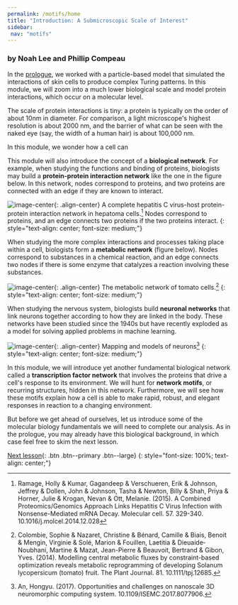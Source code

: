 ```yaml
---
permalink: /motifs/home
title: "Introduction: A Submicroscopic Scale of Interest"
sidebar:
 nav: "motifs"
---
```


### by Noah Lee and Phillip Compeau

In the [prologue](prologue), we worked with a particle-based model that simulated the interactions of skin cells to produce complex Turing patterns. In this module, we will zoom into a much lower biological scale and model protein interactions, which occur on a molecular level.

The scale of protein interactions is tiny: a protein is typically on the order of about 10nm in diameter. For comparison, a light microscope's highest resolution is about 2000 nm, and the barrier of what can be seen with the naked eye (say, the width of a human hair) is about 100,000 nm.

In this module, we wonder how a cell can

This module will also introduce the concept of a **biological network**. For example, when studying the functions and binding of proteins, biologists may build a **protein-protein interaction network** like the one in the figure below. In this network, nodes correspond to proteins, and two proteins are connected with an edge if they are known to interact.

![image-center](../assets/images/PPI_network.png){: .align-center}
A complete hepatitis C virus-host protein-protein interaction network in hepatoma cells.[^PPInetwork] Nodes correspond to proteins, and an edge connects two proteins if the two proteins interact.
{: style="text-align: center; font-size: medium;"}

When studying the more complex interactions and processes taking place within a cell, biologists form a **metabolic network** (figure below). Nodes correspond to substances in a chemical reaction, and an edge connects two nodes if there is some enzyme that catalyzes a reaction involving these substances.

![image-center](../assets/images/The-metabolic-network-of-tomato-cells-The-system-is-a-cell-with-symbolic-subcellular.png){: .align-center}
The metabolic network of tomato cells.[^metabolicNetwork]
{: style="text-align: center; font-size: medium;"}

When studying the nervous system, biologists build **neuronal networks** that link neurons together according to how they are linked in the body. These networks have been studied since the 1940s but have recently exploded as a model for solving applied problems in machine learning.

![image-center](../assets/images/Neuron-networks-a-brain-b-neural-network-c-neuron-connecting-structure-d-neuron.png){: .align-center}
Mapping and models of neurons[^neuralNetwork]
{: style="text-align: center; font-size: medium;"}

In this module, we will introduce yet another fundamental biological network called a **transcription factor network** that involves the proteins that drive a cell's response to its environment. We will hunt for **network motifs**, or recurring structures, hidden in this network. Furthermore, we will see how these motifs explain how a cell is able to make rapid, robust, and elegant responses in reaction to a changing environment.

But before we get ahead of ourselves, let us introduce some of the molecular biology fundamentals we will need to complete our analysis. As in the prologue, you may already have this biological background, in which case feel free to skim the next lesson.

[Next lesson](transcription){: .btn .btn--primary .btn--large}
{: style="font-size: 100%; text-align: center;"}

[^neuralNetwork]: An, Hongyu. (2017). Opportunities and challenges on nanoscale 3D neuromorphic computing system. 10.1109/ISEMC.2017.8077906.
[^metabolicNetwork]: Colombie, Sophie & Nazaret, Christine & Bénard, Camille & Biais, Benoit & Mengin, Virginie & Solé, Marion & Fouillen, Laetitia & Dieuaide‐Noubhani, Martine & Mazat, Jean-Pierre & Beauvoit, Bertrand & Gibon, Yves. (2014). Modelling central metabolic fluxes by constraint-based optimization reveals metabolic reprogramming of developing Solanum lycopersicum (tomato) fruit. The Plant Journal. 81. 10.1111/tpj.12685.
[^PPInetwork]: Ramage, Holly & Kumar, Gagandeep & Verschueren, Erik & Johnson, Jeffrey & Dollen, John & Johnson, Tasha & Newton, Billy & Shah, Priya & Horner, Julie & Krogan, Nevan & Ott, Melanie. (2015). A Combined Proteomics/Genomics Approach Links Hepatitis C Virus Infection with Nonsense-Mediated mRNA Decay. Molecular cell. 57. 329-340. 10.1016/j.molcel.2014.12.028
